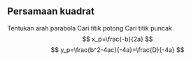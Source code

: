## Persamaan kuadrat
Tentukan arah parabola
Cari titik potong
Cari titik puncak
$$ 
x_p=\frac{-b}{2a}
$$
$$
y_p=\frac{b^2-4ac}{-4a}=\frac{D}{-4a}
$$
